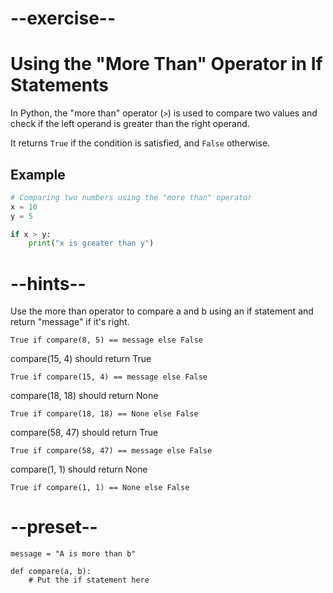 # --exercise--

# Using the "More Than" Operator in If Statements

In Python, the "more than" operator (`>`) is used to compare two values and check if the left operand is greater than the right operand. 

It returns `True` if the condition is satisfied, and `False` otherwise.

## Example

```python
# Comparing two numbers using the "more than" operator
x = 10
y = 5

if x > y:
    print("x is greater than y")
```

# --hints--

Use the more than operator to compare a and b using an if statement and return "message" if it's right.

```
True if compare(8, 5) == message else False
```

compare(15, 4) should return True

```
True if compare(15, 4) == message else False
```

compare(18, 18) should return None

```
True if compare(18, 18) == None else False
```

compare(58, 47) should return True

```
True if compare(58, 47) == message else False
```

compare(1, 1) should return None

```
True if compare(1, 1) == None else False
```

# --preset--

```
message = "A is more than b"

def compare(a, b):
    # Put the if statement here
    
```